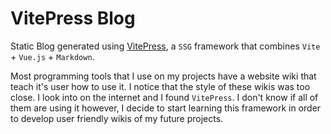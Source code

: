 # VitePress Blog

Static Blog generated using [VitePress](https://vitepress.dev/), a `SSG`
framework that combines `Vite` + `Vue.js` + `Markdown`.

Most programming tools that I use on my projects have a website wiki that teach
it's user how to use it. I notice that the style of these wikis was too close. I
look into on the internet and I found `VitePress`. I don't know if all of them
are using it however, I decide to start learning this framework in order to
develop user friendly wikis of my future projects.
